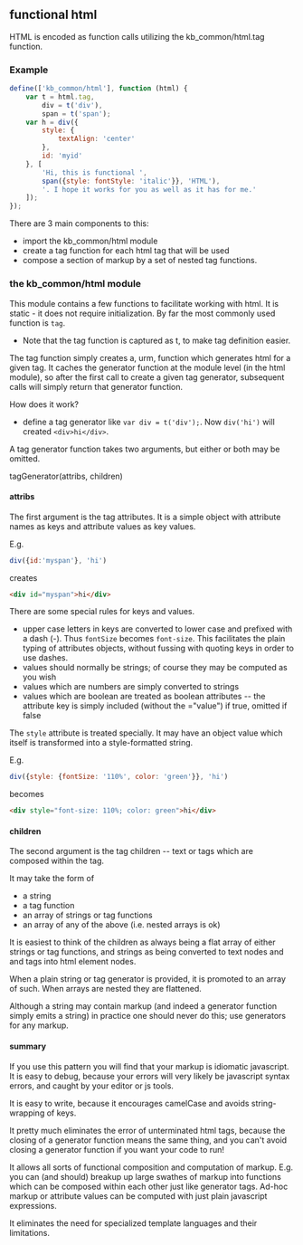 ## functional html

HTML is encoded as function calls utilizing the kb_common/html.tag function.

### Example
```javascript
define(['kb_common/html'], function (html) {
    var t = html.tag,
        div = t('div'),
        span = t('span');
    var h = div({
        style: {
            textAlign: 'center'
        },
        id: 'myid'
    }, [
        'Hi, this is functional ',
        span({style: fontStyle: 'italic'}}, 'HTML'),
        '. I hope it works for you as well as it has for me.'
    ]);
});
```

There are 3 main components to this:
- import the kb_common/html module
- create a tag function for each html tag that will be used
- compose a section of markup by a set of nested tag functions.

### the kb_common/html module

This module contains a few functions to facilitate working with html. It is static - it does not require initialization. By far the most commonly used function is ```tag```.

- Note that the tag function is captured as t, to make tag definition easier.

The tag function simply creates a, urm, function which generates html for a given tag. It caches the generator function at the module level (in the html module), so after the first call to create a given tag generator, subsequent calls will simply return that generator function.

How does it work?

- define a tag generator like ```var div = t('div');```. Now ```div('hi')``` will created ```<div>hi</div>```.

A tag generator function takes two arguments, but either or both may be omitted.

tagGenerator(attribs, children)

#### attribs

The first argument is the tag attributes. It is a simple object with attribute names as keys and attribute values as key values.

E.g.

```javascript
div({id:'myspan'}, 'hi')
```

creates

```html
<div id="myspan">hi</div>
```

There are some special rules for keys and values.

- upper case letters in keys are converted to lower case and prefixed with a dash (-). Thus ```fontSize``` becomes ```font-size```. This facilitates the plain typing of attributes objects, without fussing with quoting keys in order to use dashes.
- values should normally be strings; of course they may be computed as you wish
- values which are numbers are simply converted to strings
- values which are boolean are treated as boolean attributes -- the attribute key is simply included (without the ="value") if true, omitted if false

The ```style``` attribute is treated specially. It may have an object value which itself is transformed into a style-formatted string.

E.g.

```javascript
div({style: {fontSize: '110%', color: 'green'}}, 'hi')
```

becomes
```html
<div style="font-size: 110%; color: green">hi</div>
```

#### children

The second argument is the tag children -- text or tags which are composed within the tag.

It may take the form of

- a string
- a tag function
- an array of strings or tag functions
- an array of any of the above (i.e. nested arrays is ok)

It is easiest to think of the children as always being a flat array of either strings or tag functions, and strings as being converted to text nodes and and tags into html element nodes.

When a plain string or tag generator is provided, it is promoted to an array of such. When arrays are nested they are flattened.

Although a string may contain markup (and indeed a generator function simply emits a string) in practice one should never do this; use generators for any markup.



#### summary

If you use this pattern you will find that your markup is idiomatic javascript. It is easy to debug, because your errors will very likely be javascript syntax errors, and caught by your editor or js tools.

It is easy to write, because it encourages camelCase and avoids string-wrapping of keys.

It pretty much eliminates the error of unterminated html tags, because the closing of a generator function means the same thing, and you can't avoid closing a generator function if you want your code to run!

It allows all sorts of functional composition and computation of markup. E.g. you can (and should) breakup up large swathes of markup into functions which can be composed within each other just like generator tags. Ad-hoc markup or attribute values can be computed with just plain javascript expressions.

It eliminates the need for specialized template languages and their limitations.
